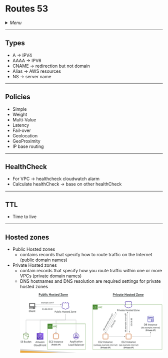 # Routes 53

<details>
 <summary><i>Menu</i></summary>

- [Types](#types)
- [Policies](#policies)
- [HealthCheck](#healthcheck)
- [TTL](#ttl)
</details>

---
## Types
- A -> IPV4
- AAAA -> IPV6
- CNAME -> redirection but not domain
- Alias -> AWS resources
- NS -> server name

---
## Policies
- Simple
- Weight
- Multi-Value
- Latency
- Fail-over
- Geolocation
- GeoProximity
- IP base routing

---
## HealthCheck
- For VPC -> healthcheck cloudwatch alarm
- Calculate healthCheck -> base on other healthCheck

---
## TTL
- Time to live

---
## Hosted zones
- Public Hosted zones
  - contains records that specify how to route traffic on the Internet (public domain names)
- Private Hosted zones
  - contain records that specify how you route traffic within one or more VPCs (private domain names)
  - DNS hostnames and DNS resolution are required settings for private hosted zones
![public vs private hosted zones](../../images/publicVsPrivate%20HostedZones.png)